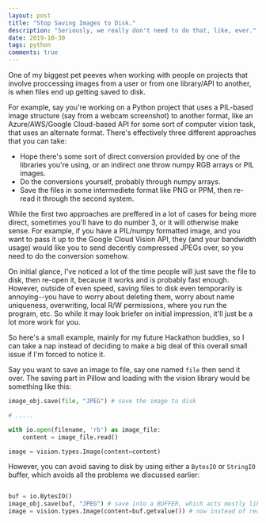 ```yaml
---
layout: post
title: "Stop Saving Images to Disk."
description: "Seriously, we really don't need to do that, like, ever."
date: 2019-10-30
tags: python
comments: true
---
```


One of my biggest pet peeves when working with people on projects that involve proccessing images from a user or from one library/API to another, is when files end up getting saved to disk.

For example, say you're working on a Python project that uses a PIL-based image structure (say from a webcam screenshot) to another format, like an Azure/AWS/Google Cloud-based API for some sort of computer vision task, that uses an alternate format.
There's effectively three different approaches that you can take:

* Hope there's some sort of direct conversion provided by one of the libraries you're using, or an indirect one throw numpy RGB arrays or PIL images.
* Do the conversions yourself, probably through numpy arrays.
* Save the files in some intermediete format like PNG or PPM, then re-read it through the second system.


While the first two approaches are preffered in a lot of cases for being more direct, sometimes you'll have to do number 3, or it will otherwise make sense. For example, if you have a PIL/numpy formatted image, and you want to pass it up to the Google Cloud Vision API, they (and your bandwidth usage) would like you to send decently compressed JPEGs over, so you need to do the conversion somehow.

On initial glance, I've noticed a lot of the time people will just save the file to disk, then re-open it, because it works and is probably fast enough. However, outside of even speed, saving files to disk even temporarily is annoying--you have to worry about deleting them, worry about name uniqueness, overwriting, local R/W permissions, where you run the program, etc. So while it may look briefer on initial impression, it'll just be a lot more work for you.

So here's a small example, mainly for my future Hackathon buddies, so I can take a nap instead of deciding to make a big deal of this overall small issue if I'm forced to notice it.

Say you want to save an image to file, say one named `file` then send it over. The saving part in Pillow and loading with the vision library would be something like this:
```python
image_obj.save(file, "JPEG") # save the image to disk

# .....

with io.open(filename, 'rb') as image_file:
    content = image_file.read()

image = vision.types.Image(content=content)
```

However, you can avoid saving to disk by using either a `BytesIO` or `StringIO` buffer, which avoids all the problems we discussed earlier:


```python

buf = io.BytesIO()
image_obj.save(buf, "JPEG") # save into a BUFFER, which acts mostly like a file in Python* except it's actually in memory
image = vision.types.Image(content=buf.getvalue()) # now instead of reading the content from the saved file, you do it directly from the buffer, in the correct format to upload to the API, etc.


```
